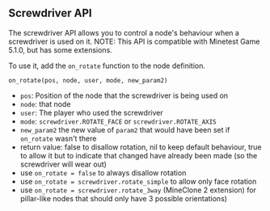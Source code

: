 Screwdriver API
---------------

The screwdriver API allows you to control a node's behaviour when a screwdriver is used on it.
NOTE: This API is compatible with Minetest Game 5.1.0, but has some extensions.

To use it, add the `on_rotate` function to the node definition.

`on_rotate(pos, node, user, mode, new_param2)`

 * `pos`: Position of the node that the screwdriver is being used on
 * `node`: that node
 * `user`: The player who used the screwdriver
 * `mode`: `screwdriver.ROTATE_FACE` or `screwdriver.ROTATE_AXIS`
 * `new_param2` the new value of `param2` that would have been set if `on_rotate` wasn't there
 * return value: false to disallow rotation, nil to keep default behaviour, true to allow
 	it but to indicate that changed have already been made (so the screwdriver will wear out)
 * use `on_rotate = false` to always disallow rotation
 * use `on_rotate = screwdriver.rotate_simple` to allow only face rotation
 * use `on_rotate = screwdriver.rotate_3way` (MineClone 2 extension) for pillar-like nodes that should only have 3 possible orientations)
